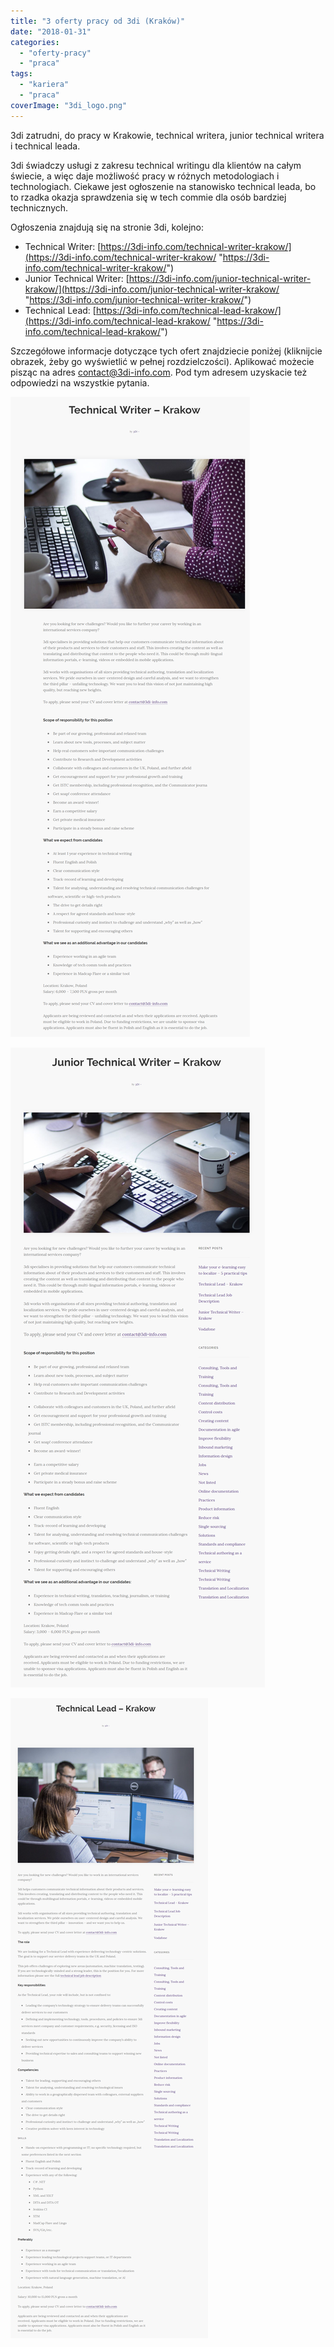 ```yaml
---
title: "3 oferty pracy od 3di (Kraków)"
date: "2018-01-31"
categories:
  - "oferty-pracy"
  - "praca"
tags:
  - "kariera"
  - "praca"
coverImage: "3di_logo.png"
---
```


3di zatrudni, do pracy w Krakowie, technical writera, junior technical writera i technical leada.

3di świadczy usługi z zakresu technical writingu dla klientów na całym świecie, a więc daje możliwość pracy w różnych metodologiach i technologiach. Ciekawe jest ogłoszenie na stanowisko technical leada, bo to rzadka okazja sprawdzenia się w tech commie dla osób bardziej technicznych.

Ogłoszenia znajdują się na stronie 3di, kolejno:

- Technical Writer: [https://3di-info.com/technical-writer-krakow/](https://3di-info.com/technical-writer-krakow/ "https://3di-info.com/technical-writer-krakow/")
- Junior Technical Writer: [https://3di-info.com/junior-technical-writer-krakow/](https://3di-info.com/junior-technical-writer-krakow/ "https://3di-info.com/junior-technical-writer-krakow/")
- Technical Lead: [https://3di-info.com/technical-lead-krakow/](https://3di-info.com/technical-lead-krakow/ "https://3di-info.com/technical-lead-krakow/")

Szczegółowe informacje dotyczące tych ofert znajdziecie poniżej (kliknijcie obrazek, żeby go wyświetlić w pełnej rozdzielczości). Aplikować możecie pisząc na adres [contact@3di-info.com](mailto:contact@3di-info.com). Pod tym adresem uzyskacie też odpowiedzi na wszystkie pytania.

[![](images/writer.png)](http://techwriter.pl/wp-content/uploads/2018/01/writer.png)

[![](images/junior.png)](http://techwriter.pl/wp-content/uploads/2018/01/junior.png)

[![](images/technical-lead.png)](http://techwriter.pl/wp-content/uploads/2018/01/technical-lead.png)
